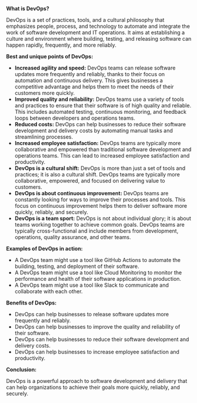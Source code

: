 **What is DevOps?**

DevOps is a set of practices, tools, and a cultural philosophy that emphasizes people, process, and technology to automate and integrate the work of software development and IT operations. It aims at establishing a culture and environment where building, testing, and releasing software can happen rapidly, frequently, and more reliably.

**Best and unique points of DevOps:**

- **Increased agility and speed:** DevOps teams can release software updates more frequently and reliably, thanks to their focus on automation and continuous delivery. This gives businesses a competitive advantage and helps them to meet the needs of their customers more quickly.
- **Improved quality and reliability:** DevOps teams use a variety of tools and practices to ensure that their software is of high quality and reliable. This includes automated testing, continuous monitoring, and feedback loops between developers and operations teams.
- **Reduced costs:** DevOps can help businesses to reduce their software development and delivery costs by automating manual tasks and streamlining processes.
- **Increased employee satisfaction:** DevOps teams are typically more collaborative and empowered than traditional software development and operations teams. This can lead to increased employee satisfaction and productivity.
- **DevOps is a cultural shift:** DevOps is more than just a set of tools and practices; it is also a cultural shift. DevOps teams are typically more collaborative, empowered, and focused on delivering value to customers.
- **DevOps is about continuous improvement:** DevOps teams are constantly looking for ways to improve their processes and tools. This focus on continuous improvement helps them to deliver software more quickly, reliably, and securely.
- **DevOps is a team sport:** DevOps is not about individual glory; it is about teams working together to achieve common goals. DevOps teams are typically cross-functional and include members from development, operations, quality assurance, and other teams.

**Examples of DevOps in action:**

- A DevOps team might use a tool like GitHub Actions to automate the building, testing, and deployment of their software.
- A DevOps team might use a tool like Cloud Monitoring to monitor the performance and health of their software applications in production.
- A DevOps team might use a tool like Slack to communicate and collaborate with each other.

**Benefits of DevOps:**

- DevOps can help businesses to release software updates more frequently and reliably.
- DevOps can help businesses to improve the quality and reliability of their software.
- DevOps can help businesses to reduce their software development and delivery costs.
- DevOps can help businesses to increase employee satisfaction and productivity.

**Conclusion:**

DevOps is a powerful approach to software development and delivery that can help organizations to achieve their goals more quickly, reliably, and securely.